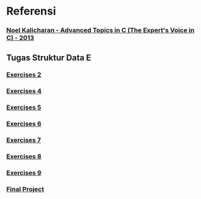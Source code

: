 # Referensi

### [**Noel Kalicharan - Advanced Topics in C (The Expert's Voice in C) - 2013**](https://github.com/zotherstupidguy/algo/blob/master/books/Noel%20Kalicharan%20-%20Advanced%20Topics%20in%20C%20(The%20Expert's%20Voice%20in%20C)%20-%202013.pdf)

## Tugas Struktur Data E
### [Exercises 2](tasks/Exercises%202)
### [Exercises 4](tasks/Exercises%204)
### [Exercises 5](tasks/Exercises%205)
### [Exercises 6](tasks/Exercises%206)
### [Exercises 7](tasks/Exercises%207)
### [Exercises 8](tasks/Exercises%208)
### [Exercises 9](tasks/Exercises%209)
### [Final Project](tasks/Final%20Project)
